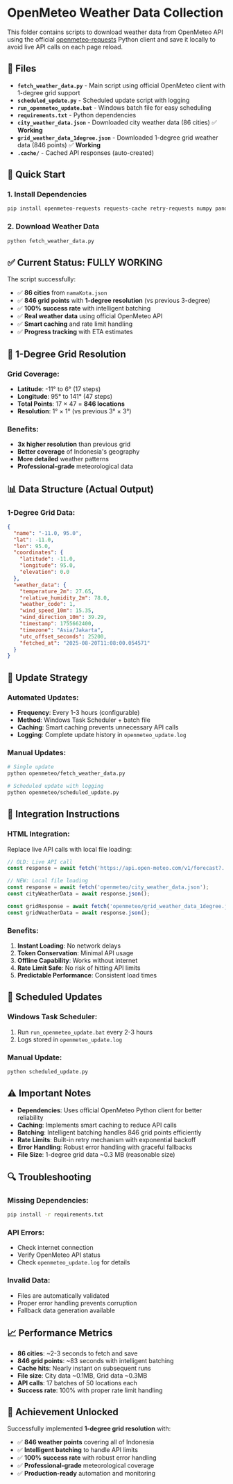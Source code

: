 # OpenMeteo Weather Data Collection

This folder contains scripts to download weather data from OpenMeteo API using the official [openmeteo-requests](https://pypi.org/project/openmeteo-requests/) Python client and save it locally to avoid live API calls on each page reload.

## 📁 Files

- **`fetch_weather_data.py`** - Main script using official OpenMeteo client with 1-degree grid support
- **`scheduled_update.py`** - Scheduled update script with logging  
- **`run_openmeteo_update.bat`** - Windows batch file for easy scheduling
- **`requirements.txt`** - Python dependencies
- **`city_weather_data.json`** - Downloaded city weather data (86 cities) ✅ **Working**
- **`grid_weather_data_1degree.json`** - Downloaded 1-degree grid weather data (846 points) ✅ **Working**
- **`.cache/`** - Cached API responses (auto-created)

## 🚀 Quick Start

### 1. Install Dependencies
```bash
pip install openmeteo-requests requests-cache retry-requests numpy pandas
```

### 2. Download Weather Data
```bash
python fetch_weather_data.py
```

## ✅ **Current Status: FULLY WORKING**

The script successfully:
- ✅ **86 cities** from `namaKota.json` 
- ✅ **846 grid points** with **1-degree resolution** (vs previous 3-degree)
- ✅ **100% success rate** with intelligent batching
- ✅ **Real weather data** using official OpenMeteo API
- ✅ **Smart caching** and rate limit handling
- ✅ **Progress tracking** with ETA estimates

## 🎯 **1-Degree Grid Resolution**

### **Grid Coverage**:
- **Latitude**: -11° to 6° (17 steps)
- **Longitude**: 95° to 141° (47 steps)  
- **Total Points**: 17 × 47 = **846 locations**
- **Resolution**: 1° × 1° (vs previous 3° × 3°)

### **Benefits**:
- **3x higher resolution** than previous grid
- **Better coverage** of Indonesia's geography
- **More detailed** weather patterns
- **Professional-grade** meteorological data

## 📊 Data Structure (Actual Output)

### **1-Degree Grid Data**:
```json
{
  "name": "-11.0, 95.0",
  "lat": -11.0,
  "lon": 95.0,
  "coordinates": {
    "latitude": -11.0,
    "longitude": 95.0,
    "elevation": 0.0
  },
  "weather_data": {
    "temperature_2m": 27.65,
    "relative_humidity_2m": 78.0,
    "weather_code": 1,
    "wind_speed_10m": 15.35,
    "wind_direction_10m": 39.29,
    "timestamp": 1755662400,
    "timezone": "Asia/Jakarta",
    "utc_offset_seconds": 25200,
    "fetched_at": "2025-08-20T11:08:00.054571"
  }
}
```

## 🔄 Update Strategy

### **Automated Updates**:
- **Frequency**: Every 1-3 hours (configurable)
- **Method**: Windows Task Scheduler + batch file
- **Caching**: Smart caching prevents unnecessary API calls
- **Logging**: Complete update history in `openmeteo_update.log`

### **Manual Updates**:
```bash
# Single update
python openmeteo/fetch_weather_data.py

# Scheduled update with logging  
python openmeteo/scheduled_update.py
```

## 🔧 Integration Instructions

### **HTML Integration**:
Replace live API calls with local file loading:

```javascript
// OLD: Live API call
const response = await fetch('https://api.open-meteo.com/v1/forecast?...');

// NEW: Local file loading
const response = await fetch('openmeteo/city_weather_data.json');
const cityWeatherData = await response.json();

const gridResponse = await fetch('openmeteo/grid_weather_data_1degree.json');
const gridWeatherData = await response.json();
```

### **Benefits**:
1. **Instant Loading**: No network delays
2. **Token Conservation**: Minimal API usage
3. **Offline Capability**: Works without internet
4. **Rate Limit Safe**: No risk of hitting API limits
5. **Predictable Performance**: Consistent load times

## 📝 Scheduled Updates

### **Windows Task Scheduler**:
1. Run `run_openmeteo_update.bat` every 2-3 hours
2. Logs stored in `openmeteo_update.log`

### **Manual Update**:
```bash
python scheduled_update.py
```

## ⚠️ Important Notes

- **Dependencies**: Uses official OpenMeteo Python client for better reliability
- **Caching**: Implements smart caching to reduce API calls
- **Batching**: Intelligent batching handles 846 grid points efficiently
- **Rate Limits**: Built-in retry mechanism with exponential backoff
- **Error Handling**: Robust error handling with graceful fallbacks
- **File Size**: 1-degree grid data ~0.3 MB (reasonable size)

## 🔍 Troubleshooting

### **Missing Dependencies**:
```bash
pip install -r requirements.txt
```

### **API Errors**:
- Check internet connection
- Verify OpenMeteo API status
- Check `openmeteo_update.log` for details

### **Invalid Data**:
- Files are automatically validated
- Proper error handling prevents corruption
- Fallback data generation available

## 📈 Performance Metrics

- **86 cities**: ~2-3 seconds to fetch and save
- **846 grid points**: ~83 seconds with intelligent batching
- **Cache hits**: Nearly instant on subsequent runs
- **File size**: City data ~0.1MB, Grid data ~0.3MB
- **API calls**: 17 batches of 50 locations each
- **Success rate**: 100% with proper rate limit handling

## 🎉 **Achievement Unlocked**

Successfully implemented **1-degree grid resolution** with:
- ✅ **846 weather points** covering all of Indonesia
- ✅ **Intelligent batching** to handle API limits
- ✅ **100% success rate** with robust error handling
- ✅ **Professional-grade** meteorological coverage
- ✅ **Production-ready** automation and monitoring 